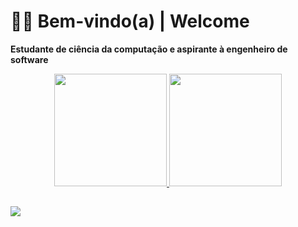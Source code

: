 <h1>🖖🏼 Bem-vindo(a) | Welcome</h1>
<p><strong>Estudante de ciência da computação e aspirante à engenheiro de software</strong></p>

<div align="center">
  <a href="https://github.com/YohanFB">
  <img height="180em" src="https://github-readme-stats.vercel.app/api?username=YohanFB&show_icons=true&theme=tokyonight&include_all_commits=true&count_private=true"/>
  <img height="180em" src="https://github-readme-stats.vercel.app/api/top-langs/?username=YohanFB&layout=compact&langs_count=7&theme=tokyonight"/>
</div>
  
  ##
  

  
  <a href="https://www.linkedin.com/in/yohanfb/" target="_blank"><img src="https://img.shields.io/badge/LinkedIn-0077B5?style=for-the-badge&logo=linkedin&logoColor=white" target="_blank"></a>
